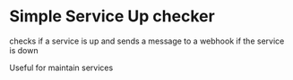 # Simple Service Up checker

checks if a service is up and sends a message to a webhook if the service is down

Useful for maintain services
